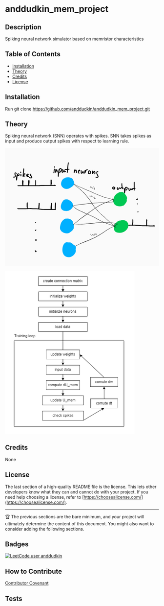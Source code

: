 

# anddudkin_mem_project

## Description
Spiking neural network simulator based on memristor characteristics


## Table of Contents 

- [Installation](#installation)
- [Theory](#Theory)
- [Credits](#credits)
- [License](#license)

## Installation

Run git clone https://github.com/anddudkin/anddudkin_mem_project.git

## Theory
Spiking neural network (SNN) operates with spikes. SNN takes spikes as input and produce output spikes with respect to learning rule.
                
![My Image](images/snn.png)

![My Image](images/stages.png)
                          


## Credits

None

## License

The last section of a high-quality README file is the license. This lets other developers know what they can and cannot do with your project. If you need help choosing a license, refer to [https://choosealicense.com/](https://choosealicense.com/).

---

🏆 The previous sections are the bare minimum, and your project will ultimately determine the content of this document. You might also want to consider adding the following sections.

## Badges


[![LeetCode user anddudkin](https://img.shields.io/badge/dynamic/json?style=for-the-badge&labelColor=black&color=%23ffa116&label=Solved&query=solvedOverTotal&url=https%3A%2F%2Fbadge.xyli.tech/%2Fapi%2Fusers%2Fanddudkin&logo=leetcode&logoColor=yellow)](https://leetcode.com/anddudkin/)


## How to Contribute

 [Contributor Covenant](https://www.contributor-covenant.org/) 

## Tests


